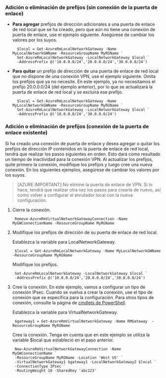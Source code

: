 ### <a name="noconnection"></a>Adición o eliminación de prefijos (sin conexión de la puerta de enlace)

- **Para agregar** prefijos de dirección adicionales a una puerta de enlace de red local que se ha creado, pero que aún no tiene una conexión de puerta de enlace, use el ejemplo siguiente. Asegúrese de cambiar los valores por los suyos.

		$local = Get-AzureRmLocalNetworkGateway -Name MyLocalNetworkGWName -ResourceGroupName MyRGName `
		Set-AzureRmLocalNetworkGateway -LocalNetworkGateway $local `
		-AddressPrefix @('10.0.0.0/24','20.0.0.0/24','30.0.0.0/24')

- **Para quitar** un prefijo de dirección de una puerta de enlace de red local que no dispone de una conexión VPN, use el ejemplo siguiente. Omita los prefijos que ya no necesite. En este ejemplo, ya no necesitamos el prefijo 20.0.0.0/24 (del ejemplo anterior), por lo que se actualizará la puerta de enlace de red local y se excluirá ese prefijo.

		$local = Get-AzureRmLocalNetworkGateway -Name MyLocalNetworkGWName -ResourceGroupName MyRGName `
		Set-AzureRmLocalNetworkGateway -LocalNetworkGateway $local `
		-AddressPrefix @('10.0.0.0/24','30.0.0.0/24')

### <a name="withconnection"></a>Adición o eliminación de prefijos (conexión de la puerta de enlace existente)

Si ha creado una conexión de puerta de enlace y desea agregar o quitar los prefijos de dirección IP contenidos en la puerta de enlace de red local, tendrá que realizar los pasos siguientes en orden. Esto dará como resultado un tiempo de inactividad para la conexión VPN. Al actualizar los prefijos, quite primero la conexión, modifique los prefijos y luego cree una nueva conexión. En los siguientes ejemplos, asegúrese de cambiar los valores por los suyos.

>[AZURE.IMPORTANT] No elimine la puerta de enlace de VPN. Si lo hace, tendrá que realizar otra vez los pasos para crearla de nuevo, así como volver a configurar el enrutador local con la nueva configuración.
 
1. Cierre la conexión.

		Remove-AzureRmVirtualNetworkGatewayConnection -Name MyGWConnectionName -ResourceGroupName MyRGName

2. Modifique los prefijos de dirección de su puerta de enlace de red local.

	Establezca la variable para LocalNetworkGateway.

		$local = Get-AzureRmLocalNetworkGateway -Name MyLocalNetworkGWName -ResourceGroupName MyRGName

	Modifique los prefijos.

		Set-AzureRmLocalNetworkGateway -LocalNetworkGateway $local `
		-AddressPrefix @('10.0.0.0/24','20.0.0.0/24','30.0.0.0/24')

4. Cree la conexión. En este ejemplo, vamos a configurar un tipo de conexión IPsec. Cuando se vuelva a crear la conexión, use el tipo de conexión que se especifica para la configuración. Para otros tipos de conexión, consulte la página de [cmdlets de PowerShell](https://msdn.microsoft.com/library/mt603611.aspx).

 	Establezca la variable para VirtualNetworkGateway.

		$gateway1 = Get-AzureRmVirtualNetworkGateway -Name RMGateway  -ResourceGroupName MyRGName

	Cree la conexión. Tenga en cuenta que en este ejemplo se utiliza la variable $local que estableció en el paso anterior.


		New-AzureRmVirtualNetworkGatewayConnection -Name MyGWConnectionName `
		-ResourceGroupName MyRGName -Location 'West US' `
		-VirtualNetworkGateway1 $gateway1 -LocalNetworkGateway2 $local `
		-ConnectionType IPsec `
		-RoutingWeight 10 -SharedKey 'abc123'

<!---HONumber=AcomDC_0810_2016-->